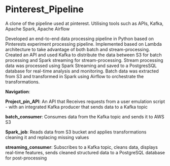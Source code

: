 # Pinterest_Pipeline
A clone of the pipeline used at pinterest. Utilising tools such as APIs, Kafka, Apache Spark, Apache Airflow

Developed an end-to-end data processing pipeline in Python based on Pinterests experiment processing pipeline. 
Implemented based on Lambda architecture to take advantage of both batch and stream-processing.
Created an API and used Kafka to distribute the data between S3 for batch processing and Spark streaming for stream-processing.
Stream processing data was processed using Spark Streaming and saved to a PostgresSQL database for real-time analysis and monitoring. 
Batch data was extracted from S3 and transformed in Spark using Airflow to orchestrate the transformations.

**Navigation**:

**Project_pin_API**: An API that Receives requests from a user emulation script - with an integrated Kafka producer that sends data to a Kafka topic

**batch_consumer**: Consumes data from the Kafka topic and sends it to AWS S3

**Spark_job**: Reads data from S3 bucket and applies transformations cleaning it and replacing missing values

**streaming_consumer**: Subscribes to a Kafka topic, cleans data, displays real-time features, sends cleaned structured data to a PostgreSQL database for post-processing
